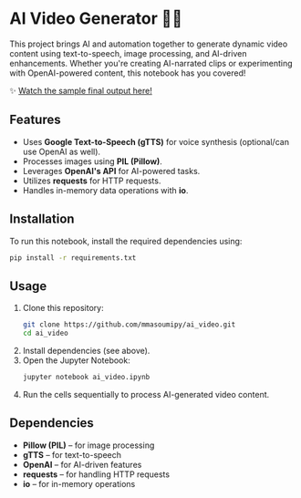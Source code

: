 # AI Video Generator 🚀🎥

This project brings AI and automation together to generate dynamic video content using text-to-speech, image processing, and AI-driven enhancements. Whether you're creating AI-narrated clips or experimenting with OpenAI-powered content, this notebook has you covered!

✨ [Watch the sample final output here!](https://github.com/mmasoumipy/ai_video/raw/refs/heads/main/final_ai_video2.mp4)

## Features
- Uses **Google Text-to-Speech (gTTS)** for voice synthesis (optional/can use OpenAI as well).
- Processes images using **PIL (Pillow)**.
- Leverages **OpenAI's API** for AI-powered tasks.
- Utilizes **requests** for HTTP requests.
- Handles in-memory data operations with **io**.


## Installation
To run this notebook, install the required dependencies using:

```bash
pip install -r requirements.txt
```

## Usage
1. Clone this repository:
   ```bash
   git clone https://github.com/mmasoumipy/ai_video.git
   cd ai_video
   ```
2. Install dependencies (see above).
3. Open the Jupyter Notebook:
   ```bash
   jupyter notebook ai_video.ipynb
   ```
4. Run the cells sequentially to process AI-generated video content.

## Dependencies
- **Pillow (PIL)** – for image processing
- **gTTS** – for text-to-speech
- **OpenAI** – for AI-driven features
- **requests** – for handling HTTP requests
- **io** – for in-memory operations
